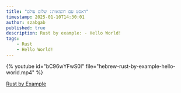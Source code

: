 ```yaml
---
title: "ראסט עם דוגמאות: שלום עולם"
timestamp: 2025-01-10T14:30:01
author: szabgab
published: true
description: Rust by example: - Hello World!
tags:
    - Rust
    - Hello World!
---
```


{% youtube id="bC96wYFwS0I" file="hebrew-rust-by-example-hello-world.mp4" %}

[Rust by Example](https://doc.rust-lang.org/stable/rust-by-example/)
